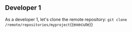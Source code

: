## Developer 1

As a developer 1, let's clone the remote repository:
`git clone /remote/repositories/myproject`{{execute}}

